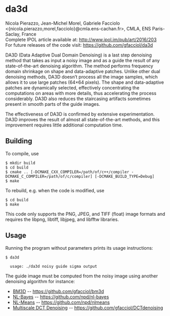da3d
====

Nicola Pierazzo, Jean-Michel Morel, Gabriele Facciolo   
<{nicola.pierazzo,morel,facciolo}@cmla.ens-cachan.fr>, CMLA, ENS Paris-Saclay, France   
Complete IPOL article available at: http://www.ipol.im/pub/art/2016/203   
For future releases of the code visit: https://github.com/gfacciol/da3d   

DA3D (Data Adaptive Dual Domain Denoising) is a last step denoising method
that takes as input a noisy image and as a guide the result of any
state-of-the-art denoising algorithm. The method performs frequency domain
shrinkage on shape and data-adaptive patches. Unlike other dual denoising
methods, DA3D doesn’t process all the image samples, which allows it to use
large patches (64×64 pixels). The shape and data-adaptive patches are
dynamically selected, effectively concentrating the computations on areas with
more details, thus accelerating the process considerably. DA3D also reduces the
staircasing artifacts sometimes present in smooth parts of the guide images.

The effectiveness of DA3D is confirmed by extensive experimentation.
DA3D improves the result of almost all state-of-the-art methods, and this
improvement requires little additional computation time.


Building
--------

To compile, use

    $ mkdir build
    $ cd build
    $ cmake .. [-DCMAKE_CXX_COMPILER=/path/of/c++/compiler -DCMAKE_C_COMPILER=/path/of/c/compiler] [-DCMAKE_BUILD_TYPE=Debug]
    $ make

To rebuild, e.g. when the code is modified, use

    $ cd build
    $ make


This code only supports the PNG, JPEG, and TIFF (float) image formats
and requires the libpng, libtiff, libjpeg, and libfftw libraries.


Usage
-----

Running the program without parameters prints its usage instructions:

    $ da3d

      usage: ./da3d noisy guide sigma output

The guide image must be computed from the noisy image using another denoising algorithm for instance:
* [BM3D](http://www.ipol.im/pub/art/2012/l-bm3d/) -- https://github.com/gfacciol/bm3d
* [NL-Bayes](http://www.ipol.im/pub/art/2013/16/) -- https://github.com/npd/nl-bayes
* [NL-Means](http://www.ipol.im/pub/art/2011/bcm_nlm/) -- https://github.com/npd/nlmeans
* [Multiscale DCT Denoising](http://www.ipol.im/pub/pre/201/) -- https://github.com/gfacciol/DCTdenoising
